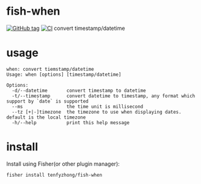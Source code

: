 # fish-when
[![GitHub tag](https://img.shields.io/github/tag/tenfyzhong/fish-when.svg)](https://github.com/tenfyzhong/fish-when/tags)
[![CI](https://github.com/tenfyzhong/fish-when/actions/workflows/test.yml/badge.svg)](https://github.com/tenfyzhong/fish-when/actions/workflows/test.yml)
convert timestamp/datetime

# usage
```
when: convert tiemstamp/datetime
Usage: when [options] [timestamp/datetime]

Options:
  -d/--datetime       convert timestamp to datetime
  -t/--timestamp      convert datetime to timestamp, any format which support by `date` is supported
  --ms                the time unit is millisecond
  --tz [+|-]timezone  the timezone to use when displaying dates. default is the local timezone
  -h/--help           print this help message
```

# install
Install using Fisher(or other plugin manager):
```
fisher install tenfyzhong/fish-when
```
